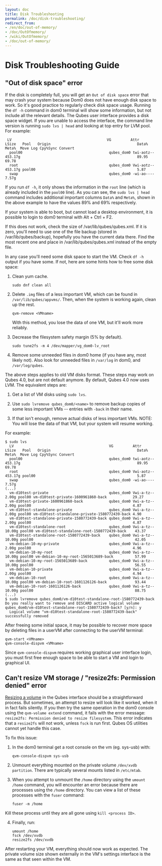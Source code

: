 ```yaml
---
layout: doc
title: Disk Troubleshooting
permalink: /doc/disk-troubleshooting/
redirect_from:
- /en/doc/out-of-memory/
- /doc/OutOfmemory/
- /wiki/OutOfmemory/
- /doc/out-of-memory/
---
```


# Disk Troubleshooting Guide #

## "Out of disk space" error ##

If the disk is completely full, you will get an `Out of disk space` error that may crash your system because Dom0 does not have enough disk space to work. 
So it's good practice to regularly check disk space usage. 
Running the `df -h` command in dom0 terminal will show some information, but not include all the relevant details.
The Qubes user interface provides a disk space widget. 
If you are unable to access the interface, the command line version is running `sudo lvs | head` and looking at top entry for LVM pool. 
For example:

~~~
 LV                                            VG         Attr       LSize   Pool   Origin                                        Data%  Meta%  Move Log Cpy%Sync Convert
  pool00                                        qubes_dom0 twi-aotz-- 453.17g                                                      89.95  69.78                           
  root                                          qubes_dom0 Vwi-aotz-- 453.17g pool00                                               5.87                                   
  swap                                          qubes_dom0 -wi-ao----   7.57g                                                                                             
~~~

If you run `df -h`, it only shows the information in the `root` line (which is already included in the `pool00` line). 
As you can see, the `sudo lvs | head` command includes additional important columns `Data%` and `Meta%`, shown in the above example to have the values 89% and 69% respectively. 

If your system is able to boot, but cannot load a desktop environment, it is possible to login to dom0 terminal with Alt + Ctrl + F2. 

If this does not work, check the size of /var/lib/qubes/qubes.xml. 
If it is zero, you'll need to use one of the file backup (stored in /var/lib/qubes/backup), hopefully you have the current data there. 
Find the most recent one and place in /var/lib/qubes/qubes.xml instead of the empty file.

In any case you'll need some disk space to start the VM. Check `df -h` output if you have some. 
If not, here are some hints how to free some disk space:

1.  Clean yum cache.

    ~~~
    sudo dnf clean all
    ~~~

2.  Delete `.img` files of a less important VM, which can be found in `/var/lib/qubes/appvms/`.
    Then, when the system is working again, clean up the rest.

    ~~~
    qvm-remove <VMname>
    ~~~

    With this method, you lose the data of one VM, but it'll work more reliably.

3.  Decrease the filesystem safety margin (5% by default).

    ~~~
    sudo tune2fs -m 4 /dev/mapper/vg_dom0-lv_root
    ~~~

4.  Remove some unneeded files in dom0 home (if you have any, most likely not). Also look for unneeded files in `/var/log` in dom0, and `/var/log/qubes`. 

The above steps applies to old VM disks format. These steps may work on Qubes 4.0, but are not default anymore. By default, Qubes 4.0 now uses LVM. The equivalent steps are:

1. Get a list of VM disks using `sudo lvs`.

2. Use `sudo lvremove qubes_dom0/<name>` to remove backup copies of some less important VMs -- entries with `-back` in their name. 

3. If that isn't enough, remove actual disks of less important VMs. NOTE: You will lose the data of that VM, but your system will resume working. 

For example:

~~~
$ sudo lvs
  LV                                            VG         Attr       LSize   Pool   Origin                                        Data%  Meta%  Move Log Cpy%Sync Convert
  pool00                                        qubes_dom0 twi-aotz-- 453.17g                                                      89.95  69.78                           
  root                                          qubes_dom0 Vwi-aotz-- 453.17g pool00                                               5.87                                   
  swap                                          qubes_dom0 -wi-ao----   7.57g                                                                                             
(...)
  vm-d10test-private                            qubes_dom0 Vwi-a-tz--   2.00g pool00 vm-d10test-private-1600961860-back            29.27                                  
  vm-d10test-private-1600961860-back            qubes_dom0 Vwi-a-tz--   2.00g pool00                                               4.87                                   
  vm-d10test-standalone-private                 qubes_dom0 Vwi-a-tz--   2.00g pool00 vm-d10test-standalone-private-1580772439-back 4.90                                   
  vm-d10test-standalone-private-1580772439-back qubes_dom0 Vwi-a-tz--   2.00g pool00                                               4.87                                   
  vm-d10test-standalone-root                    qubes_dom0 Vwi-a-tz--  10.00g pool00 vm-d10test-standalone-root-1580772439-back    43.37                                  
  vm-d10test-standalone-root-1580772439-back    qubes_dom0 Vwi-a-tz--  10.00g pool00                                               42.05                                  
  vm-debian-10-my-private                       qubes_dom0 Vwi-a-tz--   2.00g pool00                                               4.96                                   
  vm-debian-10-my-root                          qubes_dom0 Vwi-a-tz--  10.00g pool00 vm-debian-10-my-root-1565013689-back          57.99                                  
  vm-debian-10-my-root-1565013689-back          qubes_dom0 Vwi-a-tz--  10.00g pool00                                               56.55                                  
  vm-debian-10-private                          qubes_dom0 Vwi-a-tz--   2.00g pool00                                               4.94                                   
  vm-debian-10-root                             qubes_dom0 Vwi-a-tz--  10.00g pool00 vm-debian-10-root-1601126126-back             93.44                                  
  vm-debian-10-root-1601126126-back             qubes_dom0 Vwi-a-tz--  10.00g pool00                                               88.75                                  
(...)
$ sudo lvremove qubes_dom0/vm-d10test-standalone-root-1580772439-back
Do you really want to remove and DISCARD active logical volume qubes_dom0/vm-d10test-standalone-root-1580772439-back? [y/n]: y
  Logical volume "vm-d10test-standalone-root-1580772439-back" successfully removed
~~~

After freeing some initial space, it may be possible to recover more space by deleting files in a userVM after connecting to the userVM terminal:

~~~
qvm-start <VMname>
qvm-console-dispvm <VMname>
~~~

Since `qvm-console-dispvm` requires working graphical user interface login, you must first free enough space to be able to start a VM and login to graphical UI.

## Can't resize VM storage / "resize2fs: Permission denied" error ##

[Resizing a volume](/doc/resize-disk-image/) in the Qubes interface should be a straightforward process.
But sometimes, an attempt to resize will look like it worked, when it in fact fails silently.
If you then try the same operation in the dom0 console using the `qvm-volume extend` command, it fails with the error message: `resize2fs: Permission denied to resize filesystem`.
This error indicates that a `resize2fs` will not work, unless `fsck` is run first.
Qubes OS utilities cannot yet handle this case.

To fix this issue:

1. In the dom0 terminal get a root console on the vm (eg. sys-usb) with:

    ~~~
    qvm-console-dispvm sys-usb
    ~~~

2. Unmount everything mounted on the private volume `/dev/xvdb partition`. 
There are typically several mounts listed in `/etc/mtab`. 

3. When you attempt to unmount the `/home` directory using the `umount /home` command, you will encounter an error because there are processes using the `/home` directory. You can view a list of these processes with the `fuser` command:

    ~~~
    fuser -m /home
    ~~~

Kill these process until they are all gone using `kill <process ID>`.

4. Finally, run:

    ~~~
    umount /home
    fsck /dev/xvdb
    resize2fs /dev/xvdb
    ~~~

After restarting your VM, everything should now work as expected. 
The private volume size shown externally in the VM's settings interface is the same as that seen within the VM.
